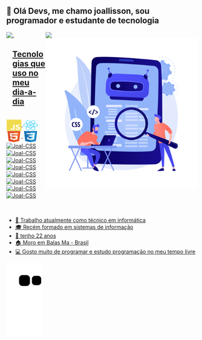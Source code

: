 ## 👋 Olá Devs, me chamo joallisson, sou programador e estudante de tecnologia

<div align="left">
  <a href="https://github.com/Joallisson"/>
  <img align="left" height="180em" src="https://github-readme-stats.vercel.app/api?username=Joallisson&show_icons=true&theme=dark&include_all_commits=true&count_private=true"/>
  <img align="right" width="400em" src="https://github-readme-stats.vercel.app/api/top-langs/?username=Joallisson&layout=compact&langs_count=7&theme=dark"/>
</div>

<img align="right" width="400em" src="devs.jpg"/>

<div align="left" width="1400em"> .</div>


## Tecnologias que uso no meu dia-a-dia

<div style="display: inline_block"><br>
  <img align="center" alt="Joallisson-Js" height="30" width="40" src="https://raw.githubusercontent.com/devicons/devicon/master/icons/javascript/javascript-plain.svg">
  <img align="center" alt="Joal-React" height="30" width="40" src="https://raw.githubusercontent.com/devicons/devicon/master/icons/react/react-original.svg">
  <img align="center" alt="Joal-HTML" height="30" width="40" src="https://raw.githubusercontent.com/devicons/devicon/master/icons/html5/html5-original.svg">
  <img align="center" alt="Joal-CSS" height="30" width="40" src="https://raw.githubusercontent.com/devicons/devicon/master/icons/css3/css3-original.svg">
  <img align="center" alt="Joal-CSS" height="30" width="40" src="https://cdn.jsdelivr.net/gh/devicons/devicon/icons/mongodb/mongodb-original.svg" />
  <img align="center" alt="Joal-CSS" height="30" width="40" src="https://cdn.jsdelivr.net/gh/devicons/devicon/icons/xd/xd-plain.svg" />
  <img align="center" alt="Joal-CSS" height="30" width="40" src="https://cdn.jsdelivr.net/gh/devicons/devicon/icons/nodejs/nodejs-original-wordmark.svg" />
  <img align="center" alt="Joal-CSS" height="30" width="40" src="https://cdn.jsdelivr.net/gh/devicons/devicon/icons/mysql/mysql-original.svg" />
  <img align="center" alt="Joal-CSS" height="30" width="40" src="https://cdn.jsdelivr.net/gh/devicons/devicon/icons/git/git-original.svg" />
  <img align="center" alt="Joal-CSS" height="30" width="40" src="https://cdn.jsdelivr.net/gh/devicons/devicon/icons/github/github-original.svg" />
  <img align="center" alt="Joal-CSS" height="30" width="40"  src="https://cdn.jsdelivr.net/gh/devicons/devicon/icons/linux/linux-original.svg" />
  <img align="center" alt="Joal-CSS" height="30" width="40"  src="https://cdn.jsdelivr.net/gh/devicons/devicon/icons/express/express-original.svg" />
</div>
<br/>
<br/>

- 💼 Trabalho atualmente como técnico em informática
- 🎓 Recém formado em sistemas de informação
- 👨 tenho 22 anos
- 🏠 Moro em Balas Ma - Brasil
- 💻 Gosto muito de programar e estudo programação no meu tempo livre

 
 ![Snake animation](https://github.com/Joallisson/Joallisson/blob/output/github-contribution-grid-snake.svg)
